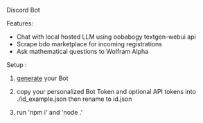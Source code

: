 Discord Bot

Features:

* Chat with local hosted LLM using oobabogy textgen-webui api
* Scrape bdo marketplace for incoming registrations
* Ask mathematical questions to Wolfram Alpha 


Setup : 

1. [generate](https://discord.com/developers/) your Bot 

2. copy your personalized Bot Token and optional API tokens into ./id_example.json then rename to id.json

3. run 'npm i' and 'node .'
